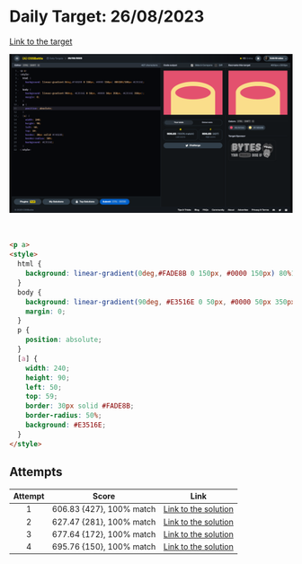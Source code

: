 # Daily Target: 26/08/2023

[Link to the target](https://cssbattle.dev/play/KCiU4kXaC4xknFRUd7N3)

![img](../images/target-solution/daily-target_2023-08-26.png)

<br>

```html
<p a>
<style>
  html {
    background: linear-gradient(0deg,#FADE8B 0 150px, #0000 150px) 80%10%/100px #E3516E;
  }
  body {
    background: linear-gradient(90deg, #E3516E 0 50px, #0000 50px 350px, #E3516E 350px);
    margin: 0;
  }
  p {
    position: absolute;
  }
  [a] {
    width: 240;
    height: 90;
    left: 50;
    top: 59;
    border: 30px solid #FADE8B;
    border-radius: 50%;
    background: #E3516E;
  }
</style>
```

## Attempts
| Attempt | Score | Link |
|:-:|:-:|:-:|
| 1 | 606.83 {427}, 100% match | [Link to the solution](../html/daily-target_2023-08-26_attempt-01.html) |
| 2 | 627.47 {281}, 100% match | [Link to the solution](../html/daily-target_2023-08-26_attempt-02.html) |
| 3 | 677.64 {172}, 100% match | [Link to the solution](../html/daily-target_2023-08-26_attempt-03.html) |
| 4 | 695.76 {150}, 100% match | [Link to the solution](../html/daily-target_2023-08-26_attempt-04.html) |